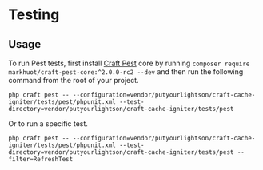 # Testing

## Usage

To run Pest tests, first install [Craft Pest](https://craft-pest.com/) core by running `composer require markhuot/craft-pest-core:^2.0.0-rc2 --dev` and then run the
following command from the root of your project.

```shell
php craft pest -- --configuration=vendor/putyourlightson/craft-cache-igniter/tests/pest/phpunit.xml --test-directory=vendor/putyourlightson/craft-cache-igniter/tests/pest
```

Or to run a specific test.

```shell
php craft pest -- --configuration=vendor/putyourlightson/craft-cache-igniter/tests/pest/phpunit.xml --test-directory=vendor/putyourlightson/craft-cache-igniter/tests/pest --filter=RefreshTest
```

